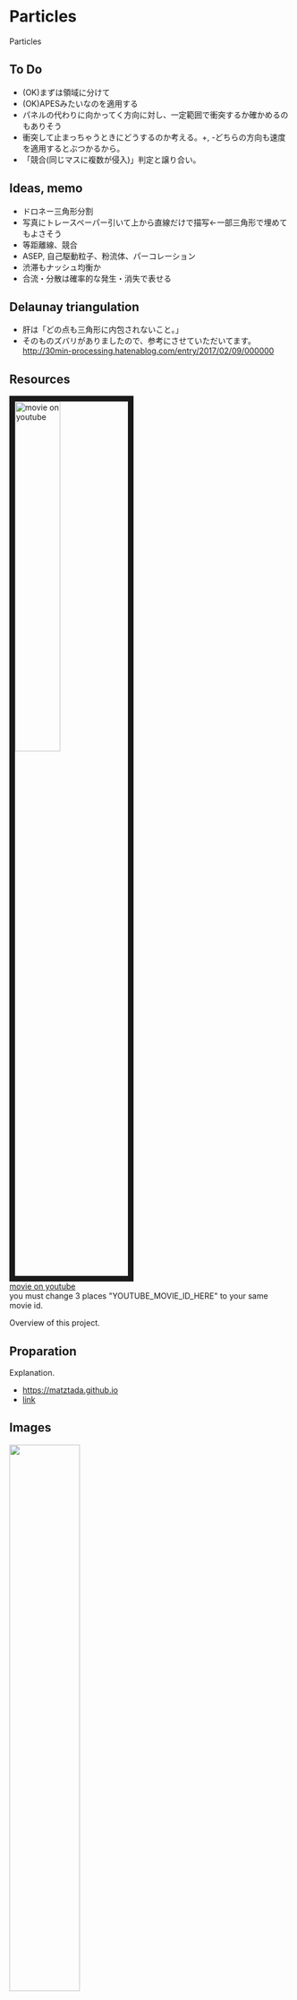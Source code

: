 # Particles
Particles

## To Do
* (OK)まずは領域に分けて
* (OK)APESみたいなのを適用する
* パネルの代わりに向かってく方向に対し、一定範囲で衝突するか確かめるのもありそう
* 衝突して止まっちゃうときにどうするのか考える。+, -どちらの方向も速度を適用するとぶつかるから。
* 「競合(同じマスに複数が侵入)」判定と譲り合い。

## Ideas, memo
* ドロネー三角形分割
* 写真にトレースペーパー引いて上から直線だけで描写←一部三角形で埋めてもよさそう
* 等距離線、競合
* ASEP, 自己駆動粒子、粉流体、パーコレーション
* 渋滞もナッシュ均衡か
* 合流・分散は確率的な発生・消失で表せる

## Delaunay triangulation
* 肝は「どの点も三角形に内包されないこと。」
* そのものズバリがありましたので、参考にさせていただいてます。 <http://30min-processing.hatenablog.com/entry/2017/02/09/000000>


## Resources

<a href="http://www.youtube.com/watch?feature=player_embedded&v=YOUTUBE_MOVIE_ID_HERE
" target="_blank"><img src="http://img.youtube.com/vi/YOUTUBE_MOVIE_ID_HERE/0.jpg"
alt="movie on youtube" width=40% border="10" /></a>  
[movie on youtube](https://www.youtube.com/watch?v=YOUTUBE_MOVIE_ID_HERE)  
you must change 3 places "YOUTUBE_MOVIE_ID_HERE" to your same movie id.

Overview of this project.

## Proparation
Explanation.  

* <https://matztada.github.io>  
* [link](https://matztada.github.io)

## Images

<a><img src="https://matztada.github.io/images/logo.jpg" alt="" width=50%></a>  
